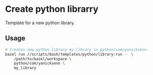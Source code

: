 # Create python librarry

Template for a new python library.

## Usage

```bash
# Creates new python library my_library in python/com/yanicksenn.
bazel run //scripts/bash/templates/python/library:run -- \
    /path/to/bazel/workspace \
    python/com/yanicksenn \
    my_library
```
